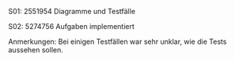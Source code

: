 S01: 2551954 Diagramme und Testfälle

S02: 5274756 Aufgaben implementiert

Anmerkungen: Bei einigen Testfällen war sehr unklar, wie die Tests aussehen sollen.
